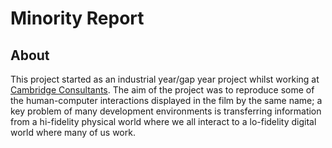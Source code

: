 # Minority Report

## About

This project started as an industrial year/gap year project whilst working at [Cambridge Consultants](http://www.cambridgeconsultants.com/). The aim of the project was to reproduce some of the human-computer interactions displayed in the film by the same name; a key problem of many development environments is transferring information from a hi-fidelity physical world where we all interact to a lo-fidelity digital world where many of us work.


